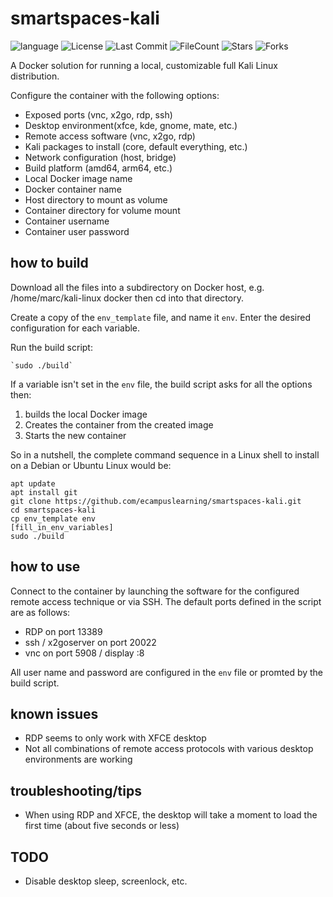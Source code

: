 # smartspaces-kali

![language](https://img.shields.io/github/languages/top/igecloudsdev/smartspaces-kali)    ![License](https://img.shields.io/github/license/igecloudsdev/smartspaces-kali)    ![Last Commit](https://img.shields.io/github/last-commit/igecloudsdev/smartspaces-kali)     ![FileCount](https://img.shields.io/github/directory-file-count/igecloudsdev/smartspaces-kali)    ![Stars](https://img.shields.io/github/stars/igecloudsdev/smartspaces-kali)    ![Forks](https://img.shields.io/github/forks/igecloudsdev/smartspaces-kali)

A Docker solution for running a local, customizable full Kali Linux distribution.

Configure the container with the following options:

- Exposed ports (vnc, x2go, rdp, ssh)
- Desktop environment(xfce, kde, gnome, mate, etc.)
- Remote access software (vnc, x2go, rdp)
- Kali packages to install (core, default everything, etc.)
- Network configuration  (host, bridge)
- Build platform (amd64, arm64, etc.)
- Local Docker image name
- Docker container name
- Host directory to mount as volume
- Container directory for volume mount
- Container username
- Container user password

## how to build

Download all the files into a subdirectory on Docker host, e.g. /home/marc/kali-linux docker
then cd into that directory. 

Create a copy of the `env_template` file, and name it `env`. Enter the desired configuration for each variable.

Run the build script:

    `sudo ./build`

If a variable isn't set in the `env` file, the build script asks for all the options then:
1. builds the local Docker image
2. Creates the container from the created image
3. Starts the new container

So in a nutshell, the complete command sequence in a Linux shell to install on a Debian or Ubuntu Linux would be:

    apt update
    apt install git
    git clone https://github.com/ecampuslearning/smartspaces-kali.git
    cd smartspaces-kali
    cp env_template env
    [fill_in_env_variables]
    sudo ./build

## how to use

Connect to the container by launching the software for the configured remote access technique or via SSH. The default ports defined in the script are as follows:

- RDP on port 13389
- ssh / x2goserver on port 20022
- vnc on port 5908 / display :8

All user name and password are configured in the `env` file or promted by the build script.

## known issues

- RDP seems to only work with XFCE desktop
- Not all combinations of remote access protocols with various desktop environments are working

## troubleshooting/tips
- When using RDP and XFCE, the desktop will take a moment to load the first time (about five seconds or less)

## TODO

- Disable desktop sleep, screenlock, etc.
